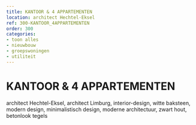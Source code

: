 ```yaml
---
title: KANTOOR & 4 APPARTEMENTEN
location: architect Hechtel-Eksel
ref: 300-KANTOOR_4APPARTEMENTEN
order: 300
categories:
- toon alles
- nieuwbouw
- groepswoningen
- utiliteit
---
```

# KANTOOR & 4 APPARTEMENTEN

architect Hechtel-Eksel, architect Limburg, interior-design, witte baksteen, modern design, minimalistisch design, moderne architectuur, zwart hout, betonlook tegels